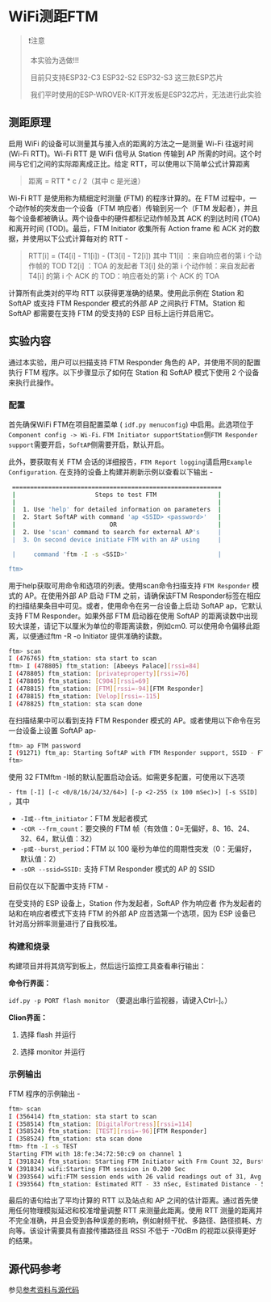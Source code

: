 
# WiFi测距FTM

> ❗注意
>
> ​	本实验为选做!!!
>
> ​	目前只支持ESP32-C3	ESP32-S2	ESP32-S3 这三款ESP芯片
>
> ​	我们平时使用的ESP-WROVER-KIT开发板是ESP32芯片，无法进行此实验

## 测距原理

启用 WiFi 的设备可以测量其与接入点的距离的方法之一是测量 Wi-Fi 往返时间 (Wi-Fi RTT)。Wi-Fi RTT 是 WiFi 信号从 Station 传输到 AP 所需的时间。这个时间与它们之间的实际距离成正比。给定 RTT，可以使用以下简单公式计算距离

> 距离 = RTT * c / 2（其中 c 是光速）

Wi-Fi RTT 是使用称为精细定时测量 (FTM) 的程序计算的。在 FTM 过程中，一个动作帧的突发由一个设备（FTM 响应者）传输到另一个（FTM 发起者），并且每个设备都被确认。两个设备中的硬件都标记动作帧及其 ACK 的到达时间 (TOA) 和离开时间 (TOD)。最后，FTM Initiator 收集所有 Action frame 和 ACK 对的数据，并使用以下公式计算每对的 RTT -

> RTT[i] = (T4[i] - T1[i]) - (T3[i] - T2[i]) 其中 T1[i] ：来自响应者的第 i 个动作帧的 TOD T2[i] ：TOA 的发起者 T3[i] 处的第 i 个动作帧：来自发起者 T4[i] 的第 i 个 ACK 的 TOD：响应者处的第 i 个 ACK 的 TOA

计算所有此类对的平均 RTT 以获得更准确的结果。使用此示例在 Station 和 SoftAP 或支持 FTM Responder 模式的外部 AP 之间执行 FTM。Station 和 SoftAP 都需要在支持 FTM 的受支持的 ESP 目标上运行并启用它。

## 实验内容

通过本实验，用户可以扫描支持 FTM Responder 角色的 AP，并使用不同的配置执行 FTM 程序。以下步骤显示了如何在 Station 和 SoftAP 模式下使用 2 个设备来执行此操作。

### 配置

首先确保WiFi FTM在项目配置菜单 ( `idf.py menuconfig`) 中启用。此选项位于`Component config -> Wi-Fi`. `FTM Initiator supportStation`侧`FTM Responder support`需要开启，`SoftAP`侧需要开启，默认开启。

此外，要获取有关 FTM 会话的详细报告，`FTM Report logging`请启用`Example Configuration`. 在支持的设备上构建并刷新示例以查看以下输出 -

```bash
 ==========================================================
 |                      Steps to test FTM                 |
 |                                                        |
 |  1. Use 'help' for detailed information on parameters  |
 |  2. Start SoftAP with command 'ap <SSID> <password>'   |
 |                          OR                            |
 |  2. Use 'scan' command to search for external AP's     |
 |  3. On second device initiate FTM with an AP using     |

 |     command 'ftm -I -s <SSID>'                         |

ftm>
```

用于help获取可用命令和选项的列表。使用scan命令扫描支持 `FTM Responder` 模式的 AP。在使用外部 AP 启动 FTM 之前，请确保该FTM Responder标签在相应的扫描结果条目中可见。或者，使用命令在另一台设备上启动 SoftAP ap，它默认支持 FTM Responder。如果外部 FTM 启动器在使用 SoftAP 的距离读数中出现较大误差，请记下以厘米为单位的零距离读数，例如cm0. 可以使用命令偏移此距离，以便通过ftm -R -o <cm0>Initiator 提供准确的读数。

```bash
ftm> scan
I (476765) ftm_station: sta start to scan
ftm> I (478805) ftm_station: [Abeeys Palace][rssi=84]
I (478805) ftm_station: [privateproperty][rssi=76]
I (478805) ftm_station: [C904][rssi=69]
I (478815) ftm_station: [FTM][rssi=-94][FTM Responder]
I (478815) ftm_station: [Velop][rssi=-115]
I (478825) ftm_station: sta scan done
```

在扫描结果中可以看到支持 FTM Responder 模式的 AP。或者使用以下命令在另一台设备上设置 SoftAP ap-

```bash
ftm> ap FTM password
I (91271) ftm_ap: Starting SoftAP with FTM Responder support, SSID - FTM, Password - password
ftm>
```

使用 32 FTMftm -I帧的默认配置启动会话。如需更多配置，可使用以下选项 

`- ftm [-I] [-c <0/8/16/24/32/64>] [-p <2-255 (x 100 mSec)>] [-s SSID]` ，其中 

- `-I或--ftm_initiator`：FTM 发起者模式
- `-cOR --frm_count`：要交换的 FTM 帧（有效值：0=无偏好，8、16、24、32、64，默认值：32）
- `-p或--burst_period`：FTM 以 100 毫秒为单位的周期性突发（0：无偏好，默认值：2）
- `-sOR --ssid=SSID:` 支持 FTM Responder 模式的 AP 的 SSID

目前仅在以下配置中支持 FTM -

在受支持的 ESP 设备上，Station 作为发起者，SoftAP 作为响应者
作为发起者的站和在响应者模式下支持 FTM 的外部 AP 应首选第一个选项，因为 ESP 设备已针对高分辨率测量进行了自我校准。

### 构建和烧录

构建项目并将其烧写到板上，然后运行监控工具查看串行输出：

**命令行界面：**

`idf.py -p PORT flash monitor` （要退出串行监视器，请键入Ctrl-]。）

**Clion界面：**

1. 选择 flash 并运行

2. 选择 monitor 并运行


### 示例输出

FTM 程序的示例输出 -

```bash
ftm> scan
I (356414) ftm_station: sta start to scan
I (358514) ftm_station: [DigitalFortress][rssi=114]
I (358524) ftm_station: [TEST][rssi=-96][FTM Responder]
I (358524) ftm_station: sta scan done
ftm> ftm -I -s TEST
Starting FTM with 18:fe:34:72:50:c9 on channel 1
I (391824) ftm_station: Starting FTM Initiator with Frm Count 32, Burst Period - 200mSec
W (391834) wifi:Starting FTM session in 0.200 Sec
W (393564) wifi:FTM session ends with 26 valid readings out of 31, Avg raw RTT: 49.218 nSec, Avg RSSI: -1
I (393564) ftm_station: Estimated RTT - 33 nSec, Estimated Distance - 5.07 meters
```

最后的语句给出了平均计算的 RTT 以及站点和 AP 之间的估计距离。通过首先使用任何物理模拟延迟和校准增量调整 RTT 来测量此距离。使用 RTT 测量的距离并不完全准确，并且会受到各种误差的影响，例如射频干扰、多路径、路径损耗、方向等。该设计需要具有直接传播路径且 RSSI 不低于 -70dBm 的视距以获得更好的结果。

## 源代码参考

参见[参考资料与源代码](../../reference.rst)

